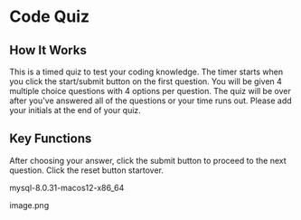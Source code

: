 # Code Quiz

## How It Works

This is a timed quiz to test your coding knowledge. The timer starts when you click the start/submit button on the first question. You will be given 4 multiple choice questions with 4 options per question.  The quiz will be over after you've answered all of the questions or your time runs out. Please add your initials at the end of your quiz.  

## Key Functions

After choosing your answer, click the submit button to proceed to the next question.  Click the reset button startover.

mysql-8.0.31-macos12-x86_64



image.png






